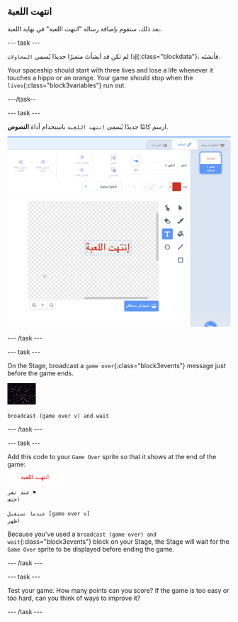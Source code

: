 ## انتهت اللعبة

بعد ذلك، ستقوم بإضافة رسالة "انتهت اللعبة" في نهاية اللعبة.

\--- task \---

إذا لم تكن قد أنشأتَ متغيرًا جديدًا يُسمى `المحاولات`{:class="blockdata"}، فأنشئه.

Your spaceship should start with three lives and lose a life whenever it touches a hippo or an orange. Your game should stop when the `lives`{:class="block3variables"} run out.

\---/task--

\--- task \---

ارسم كائنًا جديدًا يُسمى `انتهت اللعبة` باستخدام أداة **النصوص**.

![لقطة الشاشة](images/invaders-game-over.png)

\--- /task \---

\--- task \---

On the Stage, broadcast a `game over`{:class="block3events"} message just before the game ends.

![gameover sprite](images/stage-sprite.png)

```blocks3
broadcast (game over v) and wait
```

\--- /task \---

\--- task \---

Add this code to your `Game Over` sprite so that it shows at the end of the game:

![gameover sprite](images/gameover-sprite.png)

```blocks3
عند نقر ⚑
اختف

عندما تستقبل [game over v]
اظهر
```

Because you've used a `broadcast (game over) and wait`{:class="block3events"} block on your Stage, the Stage will wait for the `Game Over` sprite to be displayed before ending the game.

\--- /task \---

\--- task \---

Test your game. How many points can you score? If the game is too easy or too hard, can you think of ways to improve it?

\--- /task \---